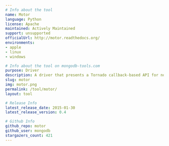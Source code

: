 ```yaml
---
# Info about the tool
name: Motor
language: Python
license: Apache
maintained: Actively Maintained
support: unsupported
officialUrl: http://motor.readthedocs.org/
environments:
- apple
- linux
- windows

# Info about the tool on mongodb-tools.com
purpose: Driver
description: A driver that presents a Tornado callback-based API for non-blocking access to MongoDB.
slug: motor
img: motor.png
permalink: /tool/motor/
layout: tool

# Release Info
latest_release_date: 2015-01-30
latest_release_version: 0.4

# Github Info
github_repo: motor
github_user: mongodb
stargazers_count: 421
---
```


